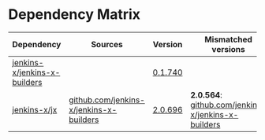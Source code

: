# Dependency Matrix

Dependency | Sources | Version | Mismatched versions
---------- | ------- | ------- | -------------------
[jenkins-x/jenkins-x-builders](https://github.com/jenkins-x/jenkins-x-builders.git) |  | [0.1.740]() | 
[jenkins-x/jx](https://github.com/jenkins-x/jx.git) | [github.com/jenkins-x/jenkins-x-builders](https://github.com/jenkins-x/jenkins-x-builders) | [2.0.696](https://github.com/jenkins-x/jx/releases/tag/v2.0.696) | **2.0.564**: [github.com/jenkins-x/jenkins-x-builders](https://github.com/jenkins-x/jenkins-x-builders)
